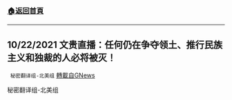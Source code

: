 ###  [:house:返回首頁](https://github.com/ourhimalayas/txt)
---


## 10/22/2021 文贵直播：任何仍在争夺领土、推行民族主义和独裁的人必将被灭！
` 秘密翻译组-北美组` [轉載自GNews](https://gnews.org/zh-hans/1612755/)

秘密翻译组-北美组
